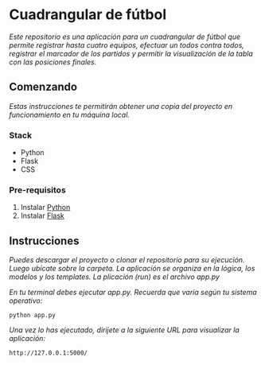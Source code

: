 # Cuadrangular de fútbol
*Este repositorio es una aplicación para un cuadrangular de fútbol que permite registrar hasta cuatro equipos, efectuar un todos contra todos, registrar el marcador de los partidos y permitir la visualización de la tabla con las posiciones finales.*

## Comenzando
*Estas instrucciones te permitirán obtener una copia del proyecto en funcionamiento en tu máquina local.*

### Stack
* Python
* Flask
* CSS

### Pre-requisitos
1. Instalar [Python](https://www.python.org/downloads/)
2. Instalar [Flask](https://flask.palletsprojects.com/en/1.1.x/installation/)  

## Instrucciones
*Puedes descargar el proyecto o clonar el repositorio para su ejecución. Luego ubícate sobre la carpeta.*
*La aplicación se organiza en la lógica, los modelos y los templates. La plicación (run) es el archivo app.py*

*En tu terminal debes ejecutar app.py. Recuerda que varía según tu sistema operativo:*

```
python app.py
```

*Una vez lo has ejecutado, dirijete a la siguiente URL para visualizar la aplicación:*

```
http://127.0.0.1:5000/
```
